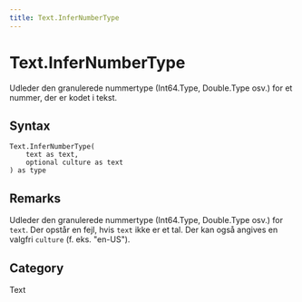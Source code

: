 ```yaml
---
title: Text.InferNumberType
---
```


# Text.InferNumberType


Udleder den granulerede nummertype (Int64.Type, Double.Type osv.) for et nummer, der er kodet i tekst.


## Syntax

```powerquery
Text.InferNumberType(
    text as text,
    optional culture as text
) as type
```


## Remarks

Udleder den granulerede nummertype (Int64.Type, Double.Type osv.) for <code>text</code>. Der opstår en fejl, hvis <code>text</code> ikke er et tal. Der kan også angives en valgfri <code>culture</code> (f. eks. "en-US").



## Category
Text
